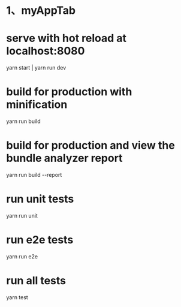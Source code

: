 # 1、myAppTab

# serve with hot reload at localhost:8080
yarn start | yarn run dev

# build for production with minification
yarn run build

# build for production and view the bundle analyzer report
yarn run build --report
# run unit tests
yarn run unit

# run e2e tests
yarn run e2e

# run all tests
yarn test
```